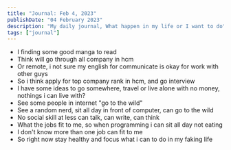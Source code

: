 ```yaml
---
title: "Journal: Feb 4, 2023"
publishDate: "04 February 2023"
description: "My daily journal, What happen in my life or I want to do"
tags: ["journal"]
---
```


- I finding some good manga to read
- Think will go through all company in hcm
- Or remote, i not sure my english for communicate is okay for work with other guys
- So i think apply for top company rank in hcm, and go interview
- I have some ideas to go somewhere, travel or live alone with no money, nothings i can live with?
- See some people in internet "go to the wild"
- See a random nerd, sit all day in front of computer, can go to the wild
- No social skill at less can talk, can write, can think
- What the jobs fit to me, so when programming i can sit all day not eating
- I don't know more than one job can fit to me
- So right now stay healthy and focus what i can to do in my faking life
